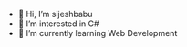- 👋 Hi, I’m sijeshbabu
- 👀 I’m interested in C#
- 🌱 I’m currently learning Web Development


<!---
sijeshbabu18/sijeshbabu18 is a ✨ special ✨ repository because its `README.md` (this file) appears on your GitHub profile.
You can click the Preview link to take a look at your changes.
--->
